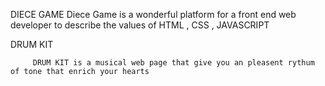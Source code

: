 DIECE GAME
          Diece Game is a wonderful platform for a front end web developer to describe the values of HTML , CSS , JAVASCRIPT


DRUM KIT

         DRUM KIT is a musical web page that give you an pleasent rythum of tone that enrich your hearts

